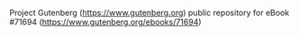Project Gutenberg (https://www.gutenberg.org) public repository
for eBook #71694 (https://www.gutenberg.org/ebooks/71694)
